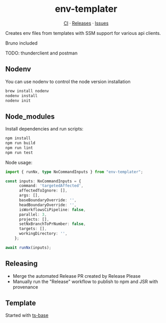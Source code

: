 <h1 align="center" style="text-align: center; width: fit-content; margin-left: auto; margin-right: auto;">env-templater</h1>

<p align="center">
  <a href="https://github.com/dkhunt27/env-templater/actions">CI</a>
  ·
  <a href="https://github.com/dkhunt27/env-templater/releases">Releases</a>
  ·
  <a href="https://github.com/dkhunt27/env-templater/issues">Issues</a>
</p>

<span align="center">

</span>

Creates env files from templates with SSM support for various api clients.

Bruno included

TODO: thunderclient and postman

## Nodenv

You can use nodenv to control the node version installation

```bash
brew install nodenv
nodenv install
nodenv init
```

## Node_modules

Install dependencies and run scripts:

```bash
npm install
npm run build
npm run lint
npm run test
```

Node usage:

```ts
import { runNx, type NxCommandInputs } from "env-templater";

const inputs: NxCommandInputs = {
      command: 'targetedAffected',
      affectedToIgnore: [],
      args: [],
      baseBoundaryOverride: '',
      headBoundaryOverride: '',
      isWorkflowsCiPipeline: false,
      parallel: 3,
      projects: [],
      setNxBranchToPrNumber: false,
      targets: [],
      workingDirectory: '',
    };

await runNx(inputs);
```

## Releasing

- Merge the automated Release PR created by Release Please
- Manually run the "Release" workflow to publish to npm and JSR with provenance

## Template

Started with [ts-base](https://github.com/bgub/ts-base)